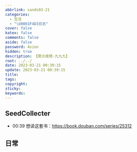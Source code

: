 ```yaml
---
abbrlink: sands03-21
categories:
  - 生活
  - "\U0001F4D3日志"
cover: false
katex: false
comments: false
aside: false
password: 4sion
hidden: true
description: 【聚沙成塔·九九九】
root: ../../
date: 2023-03-21 00:39:15
update: 2023-03-21 00:39:15
title:
tags:
copyright:
sticky:
keywords:
---
```


## SeedCollecter
- 00:39 想读这套书：https://book.douban.com/series/25312


## 日常